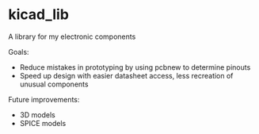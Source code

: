# kicad_lib
A library for my electronic components

Goals:
- Reduce mistakes in prototyping by using pcbnew to determine pinouts
- Speed up design with easier datasheet access, less recreation of unusual components

Future improvements:
- 3D models
- SPICE models
